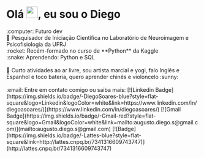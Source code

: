 <h1 align="left">Olá <img src="https://raw.githubusercontent.com/kaueMarques/kaueMarques/master/hi.gif" width="30px">, eu sou o Diego</h1>
:computer: Futuro dev
<br/> 🧠 Pesquisador de Iniciação Científica no Laboratório de Neuroimagem e Psicofisiologia da UFRJ
<br/> :rocket: Recém-formado no curso de **Python** da Kaggle
<br/> :snake: Aprendendo: Python e SQL
<br/>
<br/> 💬 Curto atividades ao ar livre, sou artista marcial e yogi, falo Inglês e Espanhol e toco bateria, quero aprender chinês e violoncelo :sunny:
<br/>
 <br/> :email: Entre em contato comigo ou saiba mais: [![Linkedin Badge](https://img.shields.io/badge/-DiegoSoares-blue?style=flat-square&logo=Linkedin&logoColor=white&link=https://www.linkedin.com/in/diegoasoares/)](https://www.linkedin.com/in/diegoasoares/)  [![Gmail Badge](https://img.shields.io/badge/-Gmail-red?style=flat-square&logo=Gmail&logoColor=white&link=mailto:augusto.diego.s@gmail.com)](mailto:augusto.diego.s@gmail.com)  [![Badge](https://img.shields.io/badge/-Lattes-blue?style=flat-square&link=http://lattes.cnpq.br/7341316609743747)](http://lattes.cnpq.br/7341316609743747)

<!--

<br/> :computer: Agora aprendendo CSS Grid Layout

**soares-ad/soares-ad** is a ✨ _special_ ✨ repository because its `README.md` (this file) appears on your GitHub profile.
Photo: <img width="auto" src="https://avatars3.githubusercontent.com/u/68669255?s=460&u=00b976f06ad799b0f7aa99770dfc72f4b43b47f0&v=4">

Here are some ideas to get you started:

- 🔭 I’m currently working on ...
- 🌱 I’m currently learning ...
- 👯 I’m looking to collaborate on ...
- 🤔 I’m looking for help with ...
- 💬 Ask me about ...
- 📫 How to reach me: ...
- 😄 Pronouns: ...
- ⚡ Fun fact: ...
-->
